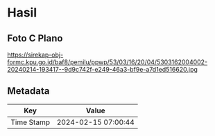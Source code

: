 # Hasil

## Foto C Plano

https://sirekap-obj-formc.kpu.go.id/baf8/pemilu/ppwp/53/03/16/20/04/5303162004002-20240214-193417--9d9c742f-e249-46a3-bf9e-a7d1ed516620.jpg


## Metadata

| Key        | Value               |
| ---------- | ------------------- |
| Time Stamp | 2024-02-15 07:00:44 |



